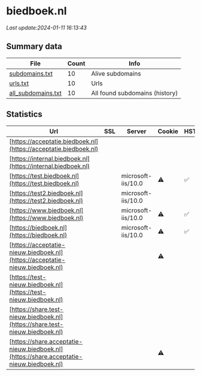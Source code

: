 # biedboek.nl
*Last update:2024-01-11 16:13:43*
## Summary data
| File       | Count | Info |
|------------|-------|------|
|[subdomains.txt](/data/biedboek/subdomains.txt)|10|Alive subdomains|
|[urls.txt](/data/biedboek/urls.txt)|10|Urls|
|[all_subdomains.txt](/data/biedboek/all_subdomains.txt)|10|All found subdomains (history)|
## Statistics
| Url | SSL | Server | Cookie | HSTS | CSP | XFO | XXP | RP | Tech |
|------------|-------|------|------|------|------|------|------|------|------|
|[https://acceptatie.biedboek.nl](https://acceptatie.biedboek.nl)| | | | | | | |:white_check_mark: | |Microsoft HTTPAPI:2....| |
|[https://internal.biedboek.nl](https://internal.biedboek.nl)| | | | | | | |:white_check_mark: | |Microsoft HTTPAPI:2....| |
|[https://test.biedboek.nl](https://test.biedboek.nl)| |microsoft-iis/10.0|:warning: |:white_check_mark: | |:warning: |:white_check_mark: | |:white_check_mark: | |:white_check_mark: | |HSTS IIS:10.0 Linked...| |
|[https://test2.biedboek.nl](https://test2.biedboek.nl)| |microsoft-iis/10.0| | | | | |:white_check_mark: | |IIS:10.0 Microsoft A...| |
|[https://www.biedboek.nl](https://www.biedboek.nl)| |microsoft-iis/10.0|:warning: |:white_check_mark: | |:warning: |:white_check_mark: | |:white_check_mark: | |:white_check_mark: | |HSTS IIS:10.0 Linked...| |
|[https://biedboek.nl](https://biedboek.nl)| |microsoft-iis/10.0|:warning: |:white_check_mark: | |:warning: |:white_check_mark: | |:white_check_mark: | |:white_check_mark: | |HSTS IIS:10.0 Linked...| |
|[https://acceptatie-nieuw.biedboek.nl](https://acceptatie-nieuw.biedboek.nl)| | |:warning: | |:warning: |:white_check_mark: | |:white_check_mark: | |:white_check_mark: | |Azure React| |
|[https://test-nieuw.biedboek.nl](https://test-nieuw.biedboek.nl)| | | | |:warning: |:white_check_mark: | |:white_check_mark: | |:white_check_mark: | |React| |
|[https://share.test-nieuw.biedboek.nl](https://share.test-nieuw.biedboek.nl)| | | | |:warning: |:white_check_mark: | |:white_check_mark: | |:white_check_mark: | || |
|[https://share.acceptatie-nieuw.biedboek.nl](https://share.acceptatie-nieuw.biedboek.nl)| | |:warning: | |:warning: |:white_check_mark: | |:white_check_mark: | |:white_check_mark: | |Azure| |